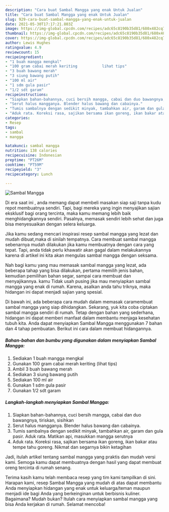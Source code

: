```yaml
---
description: "Cara buat Sambal Mangga yang enak Untuk Jualan"
title: "Cara buat Sambal Mangga yang enak Untuk Jualan"
slug: 929-cara-buat-sambal-mangga-yang-enak-untuk-jualan
date: 2021-05-30T17:17:21.803Z
image: https://img-global.cpcdn.com/recipes/adc65c8190b35d81/680x482cq70/sambal-mangga-foto-resep-utama.jpg
thumbnail: https://img-global.cpcdn.com/recipes/adc65c8190b35d81/680x482cq70/sambal-mangga-foto-resep-utama.jpg
cover: https://img-global.cpcdn.com/recipes/adc65c8190b35d81/680x482cq70/sambal-mangga-foto-resep-utama.jpg
author: Lewis Hughes
ratingvalue: 4.9
reviewcount: 15
recipeingredient:
- "1 buah mangga mengkal"
- "100 gram cabai merah keriting           lihat tips"
- "3 buah bawang merah"
- "3 siung bawang putih"
- "100 ml air"
- "1 sdm gula pasir"
- "1/2 sdt garam"
recipeinstructions:
- "Siapkan bahan-bahannya, cuci bersih mangga, cabai dan duo bawangnya, tiriskan, sisihkan"
- "Serut halus mangganya. Blender halus bawang dan cabainya."
- "Tumis sambalnya dengan sedikit minyak, tambahkan air, garam dan gula pasir. Aduk rata. Matikan api, masukkan mangga serutnya"
- "Aduk rata. Koreksi rasa, sajikan bersama ikan goreng, ikan bakar atau tempe tahu goreng. Nikmat dan segarnya bikin ketagihan"
categories:
- Resep
tags:
- sambal
- mangga

katakunci: sambal mangga 
nutrition: 138 calories
recipecuisine: Indonesian
preptime: "PT26M"
cooktime: "PT59M"
recipeyield: "3"
recipecategory: Lunch

---
```



![Sambal Mangga](https://img-global.cpcdn.com/recipes/adc65c8190b35d81/680x482cq70/sambal-mangga-foto-resep-utama.jpg)

Di era  saat ini , anda memang dapat membeli masakan siap saji tanpa kudu repot membuatnya sendiri. Tapi, bagi mereka yang ingin menyajikan sajian eksklusif bagi orang tercinta, maka kamu memang lebih baik menghidangkannya sendiri. Pasalnya, memasak sendiri lebih sehat dan juga bisa menyesuaikan dengan selera keluarga.

Jika kamu sedang mencari inspirasi resep sambal mangga yang lezat dan mudah dibuat,maka di sinilah tempatnya. Cara membuat sambal mangga  sebenarnya mudah dilakukan jika kamu membuatnya dengan cara yang tepat. Tapi, anda tidak perlu khawatir akan gagal dalam melakukannya 
karena di artikel ini kita akan mengulas sambal mangga dengan seksama.  



Nah bagi kamu yang mau memasak sambal mangga yang lezat, ada beberapa tahap yang bisa dilakukan, pertama memilih jenis bahan, kemudian pemilihan bahan segar, sampai cara membuat dan menyajikannya. kamu Tidak usah pusing jika mau menyiapkan sambal mangga yang enak di rumah. Karena, asalkan anda  tahu triknya, maka hidangan ini dapat menjadi sajian yang spesial.

Di bawah ini, ada beberapa cara mudah dalam memasak caramembuat sambal mangga yang siap dihidangkan. Sekarang, yuk kita coba ciptakan sambal mangga sendiri di rumah. Tetap dengan bahan yang sederhana, hidangan ini dapat memberi manfaat dalam membantu menjaga kesehatan tubuh kita. Anda dapat menyiapkan Sambal Mangga menggunakan 7 bahan dan 4 tahap pembuatan. Berikut ini cara dalam membuat hidangannya.

<!--inarticleads1-->

##### Bahan-bahan dan bumbu yang digunakan dalam menyiapkan Sambal Mangga:

1. Sediakan 1 buah mangga mengkal
1. Gunakan 100 gram cabai merah keriting           (lihat tips)
1. Ambil 3 buah bawang merah
1. Sediakan 3 siung bawang putih
1. Sediakan 100 ml air
1. Gunakan 1 sdm gula pasir
1. Gunakan 1/2 sdt garam




<!--inarticleads2-->

##### Langkah-langkah menyiapkan Sambal Mangga:

1. Siapkan bahan-bahannya, cuci bersih mangga, cabai dan duo bawangnya, tiriskan, sisihkan
1. Serut halus mangganya. Blender halus bawang dan cabainya.
1. Tumis sambalnya dengan sedikit minyak, tambahkan air, garam dan gula pasir. Aduk rata. Matikan api, masukkan mangga serutnya
1. Aduk rata. Koreksi rasa, sajikan bersama ikan goreng, ikan bakar atau tempe tahu goreng. Nikmat dan segarnya bikin ketagihan




Jadi, itulah artikel tentang  sambal mangga  yang praktis dan mudah versi kami. Semoga kamu dapat membuatnya dengan hasil yang dapat membuat oreng tercinta di rumah senang. 

Terima kasih kamu telah membaca resep yang tim kami tampilkan di sini. Harapan kami, resep  Sambal Mangga yang mudah di atas dapat membantu Anda menyiapkan hidangan yang enak untuk keluarga/teman maupun menjadi ide bagi Anda yang berkeinginan untuk berbisnis kuliner. Bagaimana? Mudah bukan? Itulah cara menyiapkan sambal mangga yang bisa Anda kerjakan di rumah. Selamat mencoba!

